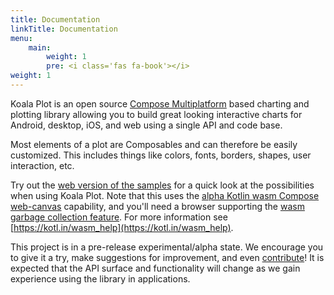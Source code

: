 ```yaml
---
title: Documentation
linkTitle: Documentation
menu:
    main:
        weight: 1
        pre: <i class='fas fa-book'></i>
weight: 1
---
```


Koala Plot is an open source [Compose Multiplatform](https://www.jetbrains.com/lp/compose-multiplatform/) 
based charting and plotting library allowing you to build great looking interactive charts for Android,
desktop, iOS, and web using a single API and code base.

Most elements of a plot are Composables and can therefore be easily customized. This includes things like colors, fonts,
borders, shapes, user interaction, etc.

Try out the [web version of the samples](https://koalaplot.github.io/koalaplot-samples/wasmJs/productionExecutable/index.html) for a quick look at
the possibilities when using Koala Plot. Note that this uses
the [alpha Kotlin wasm Compose web-canvas](https://kotlinlang.org/docs/wasm-overview.html) capability, and you'll
need a browser supporting the [wasm garbage collection feature](https://github.com/WebAssembly/gc). For more information
see [https://kotl.in/wasm_help](https://kotl.in/wasm_help).

This project is in a pre-release experimental/alpha state. We encourage you to give it a try, make suggestions for
improvement, and even [contribute](https://github.com/KoalaPlot/koalaplot-core/blob/main/CONTRIBUTING.md)! It is expected
that the API surface and functionality will change as we gain experience using the library in applications.
  
